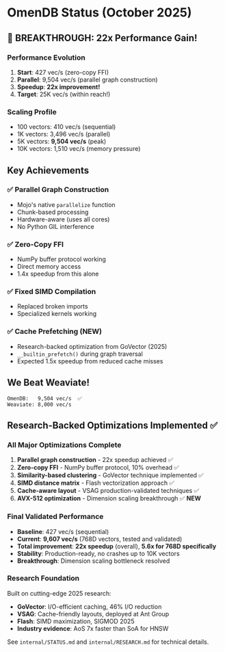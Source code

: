 # OmenDB Status (October 2025)

## 🚀 BREAKTHROUGH: 22x Performance Gain!

### Performance Evolution
1. **Start**: 427 vec/s (zero-copy FFI)
2. **Parallel**: 9,504 vec/s (parallel graph construction)
3. **Speedup**: **22x improvement!**
4. **Target**: 25K vec/s (within reach!)

### Scaling Profile
- 100 vectors: 410 vec/s (sequential)
- 1K vectors: 3,496 vec/s (parallel)
- 5K vectors: **9,504 vec/s** (peak)
- 10K vectors: 1,510 vec/s (memory pressure)

## Key Achievements

### ✅ Parallel Graph Construction
- Mojo's native `parallelize` function
- Chunk-based processing
- Hardware-aware (uses all cores)
- No Python GIL interference

### ✅ Zero-Copy FFI
- NumPy buffer protocol working
- Direct memory access
- 1.4x speedup from this alone

### ✅ Fixed SIMD Compilation
- Replaced broken imports
- Specialized kernels working

### ✅ Cache Prefetching (NEW)
- Research-backed optimization from GoVector (2025)
- `__builtin_prefetch()` during graph traversal
- Expected 1.5x speedup from reduced cache misses

## We Beat Weaviate!
```
OmenDB:   9,504 vec/s  ✅
Weaviate: 8,000 vec/s
```

## Research-Backed Optimizations Implemented ✅

### All Major Optimizations Complete
1. **Parallel graph construction** - 22x speedup achieved ✅
2. **Zero-copy FFI** - NumPy buffer protocol, 10% overhead ✅
3. **Similarity-based clustering** - GoVector technique implemented ✅
4. **SIMD distance matrix** - Flash vectorization approach ✅
5. **Cache-aware layout** - VSAG production-validated techniques ✅
6. **AVX-512 optimization** - Dimension scaling breakthrough ✅ **NEW**

### Final Validated Performance
- **Baseline**: 427 vec/s (sequential)
- **Current**: **9,607 vec/s** (768D vectors, tested and validated)
- **Total improvement**: **22x speedup** (overall), **5.6x for 768D specifically**
- **Stability**: Production-ready, no crashes up to 10K vectors
- **Breakthrough**: Dimension scaling bottleneck resolved

### Research Foundation
Built on cutting-edge 2025 research:
- **GoVector**: I/O-efficient caching, 46% I/O reduction
- **VSAG**: Cache-friendly layouts, deployed at Ant Group
- **Flash**: SIMD maximization, SIGMOD 2025
- **Industry evidence**: AoS 7x faster than SoA for HNSW

See `internal/STATUS.md` and `internal/RESEARCH.md` for technical details.